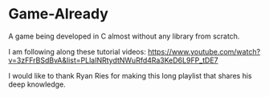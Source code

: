 # Game-Already
A game being developed in C almost without any library from scratch.

I am following along these tutorial videos:
https://www.youtube.com/watch?v=3zFFrBSdBvA&list=PLlaINRtydtNWuRfd4Ra3KeD6L9FP_tDE7

I would like to thank Ryan Ries for making this long playlist that shares his deep knowledge. 
